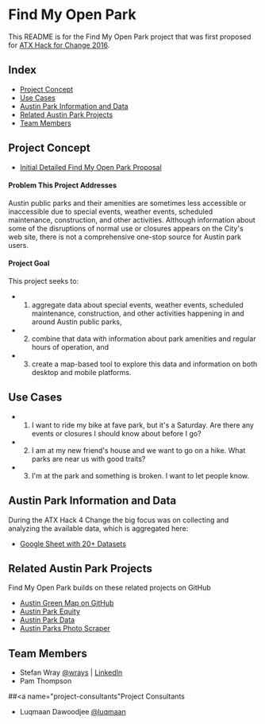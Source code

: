 # Find My Open Park

This README is for the Find My Open Park project that was first proposed for [ATX Hack for Change 2016](https://github.com/atxhack4change/2016-project-proposals).

## Index
* [Project Concept](#project-concept)
* [Use Cases](#use-cases)
* [Austin Park Information and Data](#park-data)
* [Related Austin Park Projects](#related-projects)
* [Team Members](#team-members)

## <a name="project-concept"></a>Project Concept

* [Initial Detailed Find My Open Park Proposal](https://github.com/atxhack4change/2016-project-proposals/issues/27)

#### Problem This Project Addresses
Austin public parks and their amenities are sometimes less accessible or inaccessible due to special events, weather events, scheduled maintenance, construction, and other activities. Although information about some of the disruptions of normal use or closures appears on the City's web site, there is not a comprehensive one-stop source for Austin park users.

#### Project Goal
This project seeks to: 
* 1) aggregate data about special events, weather events, scheduled maintenance, construction, and other activities happening in and around Austin public parks,
* 2) combine that data with information about park amenities and regular hours of operation, and
* 3) create a map-based tool to explore this data and information on both desktop and mobile platforms. 

## <a name="use-cases"></a>Use Cases

* 1) I want to ride my bike at fave park, but it's a Saturday. Are there any events or closures I should know about before I go?
* 2) I am at my new friend's house and we want to go on a hike. What parks are near us with good traits?
* 3) I'm at the park and something is broken. I want to let people know.

## <a name="park-data"></a>Austin Park Information and Data

During the ATX Hack 4 Change the big focus was on collecting and analyzing the available data, which is aggregated here:

- [Google Sheet with 20+ Datasets](https://docs.google.com/spreadsheets/d/1J2tBClNQks7oTdFGzAOQ8yg6GJzo6Y8ixtoFVFl9kq4/edit#gid=0)

## <a name="related-projects"></a>Related Austin Park Projects
Find My Open Park builds on these related projects on GitHub

* [Austin Green Map on GitHub](https://github.com/open-austin/austingreenmap)
* [Austin Park Equity](https://github.com/open-austin/austin-park-equity)
* [Austin Park Data](https://github.com/daniellillja/AustinParksData)
* [Austin Parks Photo Scraper](https://github.com/open-austin/austin-parks-photos)

## <a name="team-members"></a>Team Members
* Stefan Wray [@wrays](https://github.com/wrays) | [LinkedIn](https://www.linkedin.com/in/stefanwray)
* Pam Thompson

##<a name="project-consultants"</a>Project Consultants
* Luqmaan Dawoodjee [@luqmaan](https://github.com/luqmaan)





